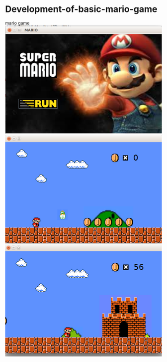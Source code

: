 # Development-of-basic-mario-game
mario game<br>
<img src="https://github.com/rutujayedke/Development-of-basic-mario-game/blob/master/mario1.png"><br>
<img src="https://github.com/rutujayedke/Development-of-basic-mario-game/blob/master/mario2.png"><br>
<img src="https://github.com/rutujayedke/Development-of-basic-mario-game/blob/master/mario3.png">
